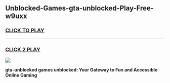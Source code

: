 
## Unblocked-Games-gta-unblocked-Play-Free-w9uxx
<h3>
<a href="https://premium76.site?title=gta-unblocked&ref=09A">CLICK TO PLAY</a></h3>
<hr>

<h3>
<a href="https://premium76.site?title=gta-unblocked&ref=09A">CLICK 2 PLAY</a>
  
</h3>

<a href="https://premium76.site?title=gta-unblocked&ref=09A"><img src="https://clearcache.store/games.png"></a>


**gta-unblocked games unblocked: Your Gateway to Fun and Accessible Online Gaming**
